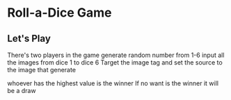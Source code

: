 # Roll-a-Dice Game #
## Let's Play ##

There's two players in the game
generate random number from 1-6
input all the images from dice 1 to dice 6
Target the image tag and set the source to the image that generate

whoever has the highest value is the winner 
If no want is the winner it will be a draw